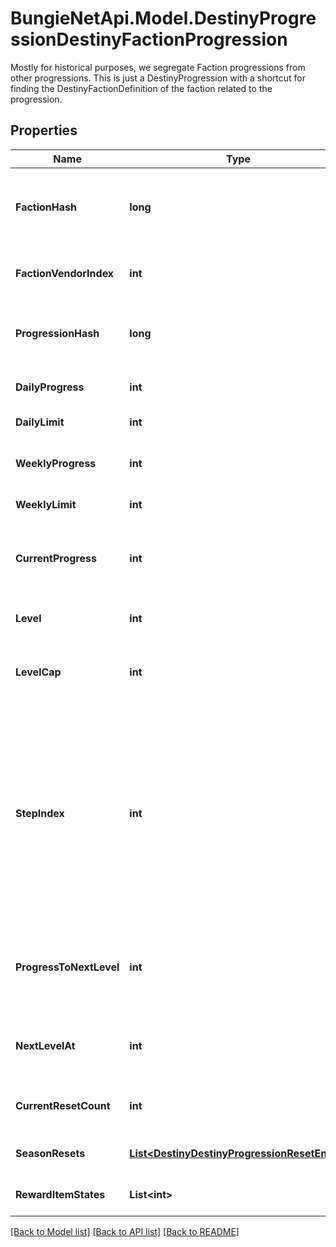 # BungieNetApi.Model.DestinyProgressionDestinyFactionProgression
Mostly for historical purposes, we segregate Faction progressions from other progressions. This is just a DestinyProgression with a shortcut for finding the DestinyFactionDefinition of the faction related to the progression.
## Properties

Name | Type | Description | Notes
------------ | ------------- | ------------- | -------------
**FactionHash** | **long** | The hash identifier of the Faction related to this progression. Use it to look up the DestinyFactionDefinition for more rendering info. | [optional] 
**FactionVendorIndex** | **int** | The index of the Faction vendor that is currently available. Will be set to -1 if no vendors are available. | [optional] 
**ProgressionHash** | **long** | The hash identifier of the Progression in question. Use it to look up the DestinyProgressionDefinition in static data. | [optional] 
**DailyProgress** | **int** | The amount of progress earned today for this progression. | [optional] 
**DailyLimit** | **int** | If this progression has a daily limit, this is that limit. | [optional] 
**WeeklyProgress** | **int** | The amount of progress earned toward this progression in the current week. | [optional] 
**WeeklyLimit** | **int** | If this progression has a weekly limit, this is that limit. | [optional] 
**CurrentProgress** | **int** | This is the total amount of progress obtained overall for this progression (for instance, the total amount of Character Level experience earned) | [optional] 
**Level** | **int** | This is the level of the progression (for instance, the Character Level). | [optional] 
**LevelCap** | **int** | This is the maximum possible level you can achieve for this progression (for example, the maximum character level obtainable) | [optional] 
**StepIndex** | **int** | Progressions define their levels in \&quot;steps\&quot;. Since the last step may be repeatable, the user may be at a higher level than the actual Step achieved in the progression. Not necessarily useful, but potentially interesting for those cruising the API. Relate this to the \&quot;steps\&quot; property of the DestinyProgression to see which step the user is on, if you care about that. (Note that this is Content Version dependent since it refers to indexes.) | [optional] 
**ProgressToNextLevel** | **int** | The amount of progression (i.e. \&quot;Experience\&quot;) needed to reach the next level of this Progression. Jeez, progression is such an overloaded word. | [optional] 
**NextLevelAt** | **int** | The total amount of progression (i.e. \&quot;Experience\&quot;) needed in order to reach the next level. | [optional] 
**CurrentResetCount** | **int** | The number of resets of this progression you&#39;ve executed this season, if applicable to this progression. | [optional] 
**SeasonResets** | [**List&lt;DestinyDestinyProgressionResetEntry&gt;**](DestinyDestinyProgressionResetEntry.md) | Information about historical resets of this progression, if there is any data for it. | [optional] 
**RewardItemStates** | **List&lt;int&gt;** | Information about historical rewards for this progression, if there is any data for it. | [optional] 

[[Back to Model list]](../README.md#documentation-for-models) [[Back to API list]](../README.md#documentation-for-api-endpoints) [[Back to README]](../README.md)

